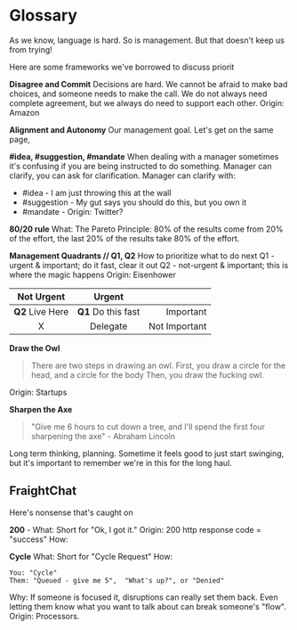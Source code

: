 # Glossary

As we know, language is hard. So is management. But that doesn't keep us
from trying!

Here are some frameworks we've borrowed to discuss priorit

**Disagree and Commit**
Decisions are hard. We cannot be afraid to make bad choices, and someone
needs to make the call. We do not always need complete agreement, but we always
do need to support each other.
Origin: Amazon

**Alignment and Autonomy**
Our management goal. Let's get on the same page,

**#idea, #suggestion, #mandate**
When dealing with a manager sometimes it's confusing if you are being
instructed to do something. Manager can clarify, you can ask for clarification.
Manager can clarify with:
 - #idea - I am just throwing this at the wall
 - #suggestion - My gut says you should do this, but you own it
 - #mandate -
Origin: Twitter?

**80/20 rule**
What: The Pareto Principle: 80% of the results come from 20% of the effort,
the last 20% of the results take 80% of the effort.

**Management Quadrants // Q1, Q2**
How to prioritize what to do next
Q1 - urgent & important; do it fast, clear it out
Q2 - not-urgent & important; this is where the magic happens
Origin: Eisenhower

| Not Urgent    | Urgent        |      |
| :-------------: |:-------------:| -------------:|
| **Q2** Live Here | **Q1** Do this fast | Important     |
| X      | Delegate         | Not Important |

**Draw the Owl**
> There are two steps in drawing an owl.
> First, you draw a circle for the head, and a circle for the body
> Then, you draw the fucking owl.

Origin: Startups

**Sharpen the Axe**
> "Give me 6 hours to cut down a tree, and I'll spend the first four sharpening the axe" - Abraham Lincoln

Long term thinking, planning.
Sometime it feels good to just start swinging, but it's important to remember
we're in this for the long haul.

## FraightChat

Here's nonsense that's caught on

**200** -
What: Short for "Ok, I got it."
Origin: 200 http response code = "success"
How:

**Cycle**
What: Short for "Cycle Request"
How:
```
You: "Cycle"
Them: "Queued - give me 5",  "What's up?", or "Denied"
```
Why: If someone is focused it, disruptions can really set them back. Even letting them know
what you want to talk about can break someone's "flow".
Origin: Processors.
